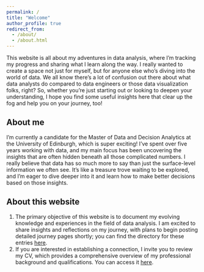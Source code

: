 ```yaml
---
permalink: /
title: "Welcome"
author_profile: true
redirect_from: 
  - /about/
  - /about.html
---
```

This website is all about my adventures in data analysis, where I’m tracking my progress and sharing what I learn along the way. I really wanted to create a space not just for myself, but for anyone else who’s diving into the world of data. We all know there’s a lot of confusion out there about what data analysts do compared to data engineers or those data visualization folks, right? So, whether you’re just starting out or looking to deepen your understanding, I hope you find some useful insights here that clear up the fog and help you on your journey, too!

## About me
I’m currently a candidate for the Master of Data and Decision Analytics at the University of Edinburgh, which is super exciting! I’ve spent over five years working with data, and my main focus has been uncovering the insights that are often hidden beneath all those complicated numbers. I really believe that data has so much more to say than just the surface-level information we often see. It’s like a treasure trove waiting to be explored, and I’m eager to dive deeper into it and learn how to make better decisions based on those insights.

## About this website
1. The primary objective of this website is to document my evolving knowledge and experiences in the field of data analysis. I am excited to share insights and reflections on my journey, with plans to begin posting detailed journey pages shortly; you can find the directory for these entries [here]().
2. If you are interested in establishing a connection, I invite you to review my CV, which provides a comprehensive overview of my professional background and qualifications. You can access it [here](https://nguyen-nhat-minh.github.io/online-cv).
